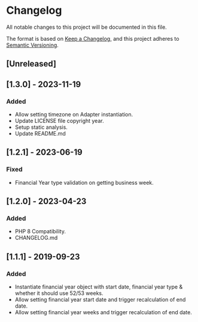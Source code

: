 # Changelog

All notable changes to this project will be documented in this file.

The format is based on [Keep a Changelog](https://keepachangelog.com/en/1.0.0/),
and this project adheres to [Semantic Versioning](https://semver.org/spec/v2.0.0.html).

## [Unreleased]

## [1.3.0] - 2023-11-19

### Added
- Allow setting timezone on Adapter instantiation.
- Update LICENSE file copyright year.
- Setup static analysis.
- Update README.md


## [1.2.1] - 2023-06-19

### Fixed
- Financial Year type validation on getting business week.


## [1.2.0] - 2023-04-23

### Added
- PHP 8 Compatibility.
- CHANGELOG.md


## [1.1.1] - 2019-09-23

### Added
- Instantiate financial year object with start date, financial year type & whether it should use 52/53 weeks.
- Allow setting financial year start date and trigger recalculation of end date.
- Allow setting financial year weeks and trigger recalculation of end date.
